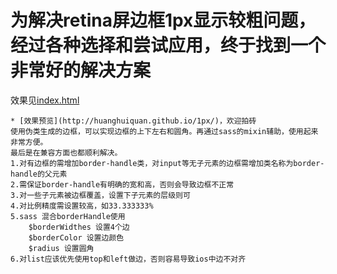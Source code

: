 # 为解决retina屏边框1px显示较粗问题，经过各种选择和尝试应用，终于找到一个非常好的解决方案
效果见[index.html](https://github.com/maweimaweima/1px-border/)

    * [效果预览](http://huanghuiquan.github.io/1px/)，欢迎拍砖
    使用伪类生成的边框，可以实现边框的上下左右和圆角。再通过sass的mixin辅助，使用起来非常方便。
    最后是在兼容方面也都顺利解决。
    1.对有边框的需增加border-handle类，对input等无子元素的边框需增加类名称为border-handle的父元素
    2.需保证border-handle有明确的宽和高，否则会导致边框不正常
    3.对一些子元素被边框覆盖，设置下子元素的层级则可
    4.对比例精度需设置较高，如33.333333%
    5.sass 混合borderHandle使用
    	$borderWidthes 设置4个边
    	$borderColor 设置边颜色
    	$radius 设置圆角
    6.对list应该优先使用top和left做边，否则容易导致ios中边不对齐
